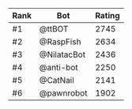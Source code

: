 Rank|Bot|Rating
---|---|---
#1|@ttBOT|2745
#2|@RaspFish|2634
#3|@NilatacBot|2436
#4|@anti-bot|2250
#5|@CatNail|2141
#6|@pawnrobot|1902
